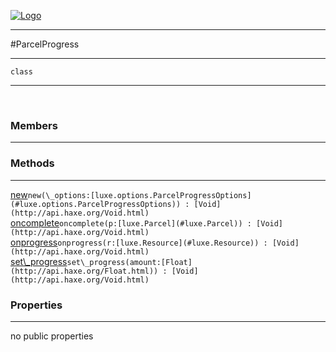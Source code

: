 
[![Logo](../../images/logo.png)](../../api/index.html)

---



#ParcelProgress



---

`class`
<span class="meta">

</span>


---

&nbsp;
&nbsp;

<h3>Members</h3> <hr/>

<h3>Methods</h3> <hr/><span class="method apipage">
            <a name="new"><a class="lift" href="#new">new</a></a><code class="signature apipage">new(\_options:<span>[luxe.options.ParcelProgressOptions](#luxe.options.ParcelProgressOptions)</span>) : [Void](http://api.haxe.org/Void.html)</code><br/><span class="small_desc_flat"></span>
        </span>
    <span class="method apipage">
            <a name="oncomplete"><a class="lift" href="#oncomplete">oncomplete</a></a><code class="signature apipage">oncomplete(p:<span>[luxe.Parcel](#luxe.Parcel)</span>) : [Void](http://api.haxe.org/Void.html)</code><br/><span class="small_desc_flat"></span>
        </span>
    <span class="method apipage">
            <a name="onprogress"><a class="lift" href="#onprogress">onprogress</a></a><code class="signature apipage">onprogress(r:<span>[luxe.Resource](#luxe.Resource)</span>) : [Void](http://api.haxe.org/Void.html)</code><br/><span class="small_desc_flat"></span>
        </span>
    <span class="method apipage">
            <a name="set_progress"><a class="lift" href="#set_progress">set\_progress</a></a><code class="signature apipage">set\_progress(amount:<span>[Float](http://api.haxe.org/Float.html)</span>) : [Void](http://api.haxe.org/Void.html)</code><br/><span class="small_desc_flat"></span>
        </span>
    

<h3>Properties</h3> <hr/>no public properties

&nbsp;
&nbsp;
&nbsp;